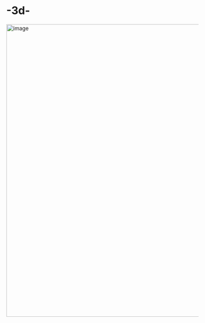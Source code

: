 # -3d-

<img width="1366" height="768" alt="image" src="https://github.com/user-attachments/assets/1c1ff73a-2d14-4564-9003-6e85422aeecf" />
